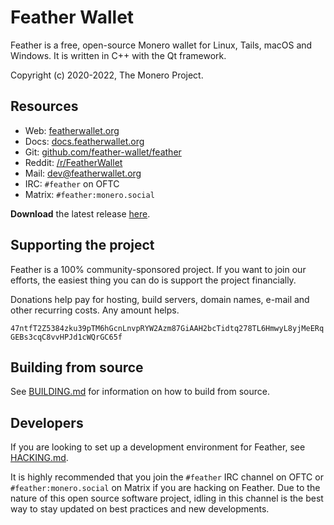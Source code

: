 # Feather Wallet

Feather is a free, open-source Monero wallet for Linux, Tails, macOS and Windows. It is written in C++ with the Qt framework.

Copyright (c) 2020-2022, The Monero Project.

## Resources

* Web: [featherwallet.org](https://featherwallet.org)
* Docs: [docs.featherwallet.org](https://docs.featherwallet.org)
* Git: [github.com/feather-wallet/feather](https://github.com/feather-wallet/feather)
* Reddit: [/r/FeatherWallet](https://old.reddit.com/r/FeatherWallet)
* Mail: dev@featherwallet.org
* IRC: `#feather` on OFTC
* Matrix: `#feather:monero.social`

**Download** the latest release [here](https://featherwallet.org/download).

## Supporting the project

Feather is a 100% community-sponsored project. If you want to join our efforts, the easiest thing you can do is support the project financially.

Donations help pay for hosting, build servers, domain names, e-mail and other recurring costs. Any amount helps.

`47ntfT2Z5384zku39pTM6hGcnLnvpRYW2Azm87GiAAH2bcTidtq278TL6HmwyL8yjMeERqGEBs3cqC8vvHPJd1cWQrGC65f`

## Building from source

See [BUILDING.md](https://github.com/feather-wallet/feather/blob/master/BUILDING.md) for information on how to build from source.

## Developers

If you are looking to set up a development environment for Feather, see [HACKING.md](https://github.com/feather-wallet/feather/blob/master/HACKING.md).

It is highly recommended that you join the `#feather` IRC channel on OFTC or `#feather:monero.social` on Matrix if you 
are hacking on Feather. Due to the nature of this open source software project, idling in this channel is the best 
way to stay updated on best practices and new developments.
